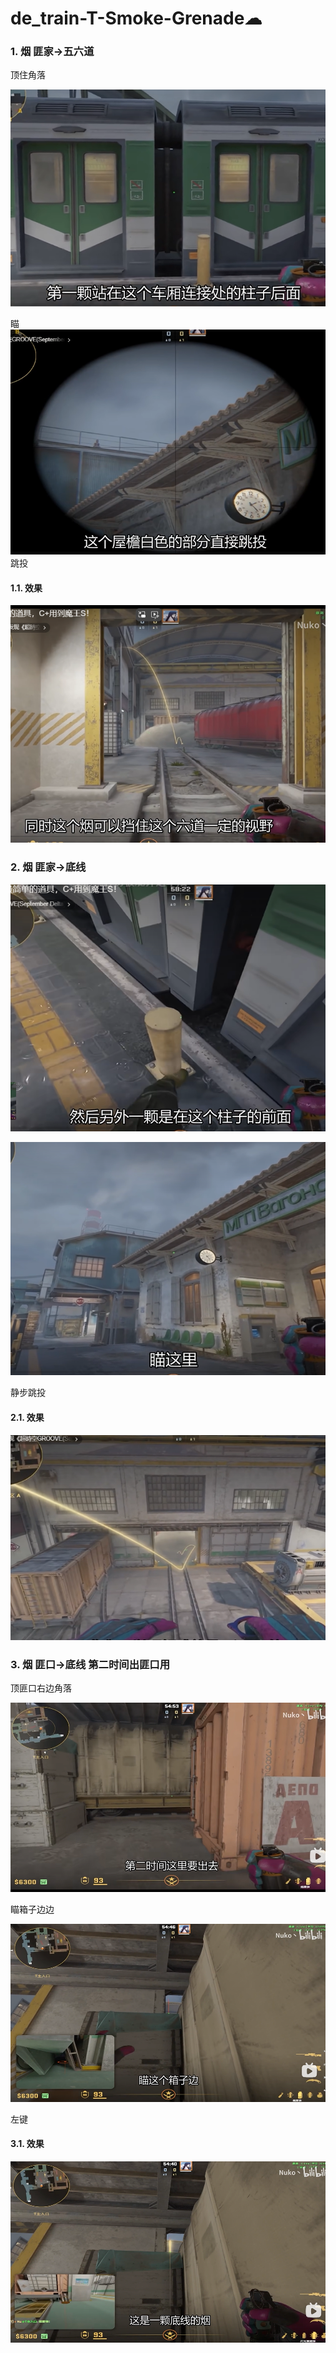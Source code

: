 # de_train-T-Smoke-Grenade☁

### 1. 烟 匪家->五六道
顶住角落

![alt text](../../assets/de_train/smoke_T_spawn_to_5_6.png)

瞄
![alt text](../../assets/de_train/smoke_T_56_aim.png)
跳投

#### 1.1. 效果

![alt text](../../assets/de_train/smoke_t_56.png)

### 2. 烟 匪家->底线

![alt text](../../assets/de_train/smoke_T_bt_pos.png)

![alt text](../../assets/de_train/smoke_T_bt_aim.png)

静步跳投

#### 2.1. 效果

![alt text](../../assets/de_train/image-22.png)

### 3. 烟 匪口->底线 第二时间出匪口用
顶匪口右边角落

![alt text](../../assets/de_train/image-7.png)

瞄箱子边边

![alt text](../../assets/de_train/image-8.png)

左键 

#### 3.1. 效果
![alt text](../../assets/de_train/image-16.png)